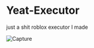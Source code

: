 # Yeat-Executor
just a shit roblox executor I made


![Capture](https://user-images.githubusercontent.com/103240971/179340358-5c5d2961-5179-4c07-a798-a1ccd2df5dcf.PNG)
